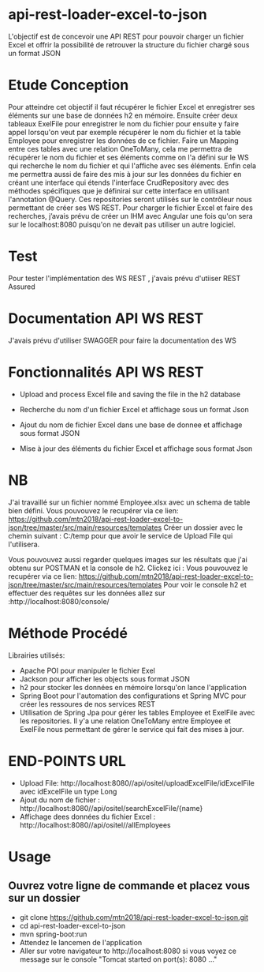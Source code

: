 # api-rest-loader-excel-to-json

L'objectif  est de concevoir une API REST pour pouvoir charger un fichier Excel et 
offrir la possibilité de retrouver la structure du fichier chargé sous un format JSON

# Etude Conception

Pour atteindre cet objectif il faut récupérer le fichier Excel et enregistrer ses éléments sur une base de données h2 en mémoire.
Ensuite créer deux tableaux ExelFile pour enregistrer le nom du fichier pour ensuite y faire appel lorsqu'on veut par exemple récupérer le nom du fichier et la table Employee pour enregistrer les données de ce fichier.
Faire un Mapping entre ces tables avec une relation OneToMany, cela me permettra de récupérer le nom du fichier et ses éléments comme on l'a défini sur le WS qui recherche le nom du fichier et qui l'affiche avec ses éléments.
Enfin cela me permettra aussi de faire des mis à jour sur les données du fichier en créant une interface qui étends   l'interface CrudRepository avec des méthodes spécifiques que je définirai sur cette interface en utilisant l'annotation @Query.
Ces repositories seront utilisés sur le contrôleur nous permettant de créer ses WS REST.
Pour charger le fichier Excel et faire des recherches, j’avais prévu de créer un IHM avec Angular une fois qu'on sera sur le localhost:8080 puisqu'on ne devait pas utiliser un autre logiciel.


# Test

Pour tester l'implémentation des WS REST , j'avais prévu d'utiiser REST Assured 

# Documentation API WS REST

J'avais prévu d'utiliser SWAGGER pour faire la documentation des WS


# Fonctionnalités API WS REST

* Upload and process Excel file and saving the file in the h2 database
* Recherche du nom d'un fichier Excel et affichage sous un format Json

* Ajout du nom de fichier Excel dans une base de donnee et affichage sous format JSON
* Mise à jour des éléments du fichier Excel et affichage sous format Json

# NB

J'ai travaillé sur un fichier nommé Employee.xlsx avec un schema de table bien défini.
Vous pouvouvez le recupérer 
via ce lien: https://github.com/mtn2018/api-rest-loader-excel-to-json/tree/master/src/main/resources/templates
Créer un dossier avec le chemin  suivant : C:/temp pour que avoir le service de Upload File qui l'utilisera.

Vous pouvouvez aussi regarder quelques images sur les résultats que j'ai obtenu sur POSTMAN et la console de h2.
Clickez ici : Vous pouvouvez le recupérer 
via ce lien: https://github.com/mtn2018/api-rest-loader-excel-to-json/tree/master/src/main/resources/templates
Pour voir le console h2 et effectuer des requêtes sur les données allez sur :http://localhost:8080/console/


# Méthode Procédé

Librairies utilisés:

- Apache POI pour manipuler le fichier Exel
- Jackson pour afficher les objects sous format JSON
- h2 pour stocker les données en mémoire lorsqu'on lance l'application
- Spring Boot pour l'automation des configurations et Spring MVC pour créer les ressoures de nos services REST
- Utilisation de Spring Jpa pour gérer les tables Employee et ExelFile avec les repositories. Il y'a une relation OneToMany entre 
  Employee et ExelFile nous permettant de gérer le service qui fait des mises à jour.
  

#  END-POINTS URL

- Upload File: http://localhost:8080//api/ositel/uploadExcelFile/idExcelFile avec idExcelFile  un type Long
- Ajout du nom de fichier : http://localhost:8080//api/ositel/searchExcelFile/{name}
- Affichage dees données du fichier Excel : http://localhost:8080//api/ositel//allEmployees

# Usage

## Ouvrez votre ligne de commande et placez vous sur un dossier

* git clone https://github.com/mtn2018/api-rest-loader-excel-to-json.git
* cd api-rest-loader-excel-to-json
* mvn spring-boot:run
* Attendez le lancemen de l'application 
* Aller sur votre  navigateur to http://localhost:8080 si vous voyez ce message sur le console "Tomcat started on port(s): 8080 ..."



